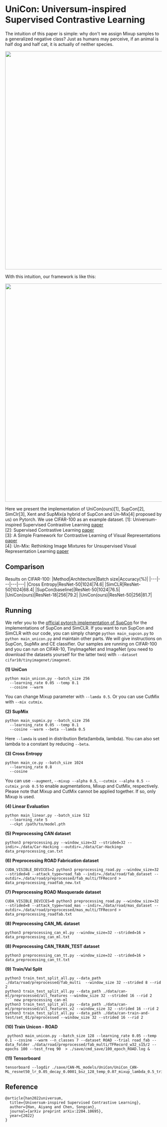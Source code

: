 # UniCon: Universum-inspired Supervised Contrastive Learning

The intuition of this paper is simple: why don't we assign Mixup samples to a generalized negative class? Just as humans
may perceive, if an animal is half dog and half cat, it is actually of neither species.

<p align="center">
  <img src="pic/intuition.png" width="700">
</p>
With this intuition, our framework is like this:
<p align="center">
  <img src="pic/framework.png" width="700">
</p>

Here we present the implementation of UniCon(ours)[1], SupCon[2], SimClr[3], Xent and SupMix(a hybrid of SupCon and
Un-Mix[4] proposed by us) on Pytorch. We use CIFAR-100 as an example dataset.
[1]: Universum-inspired Supervised Contrastive Learning [paper](https://arxiv.org/abs/2204.10695)  
[2]: Supervised Contrastive Learning [paper](https://arxiv.org/abs/2004.11362)  
[3]: A Simple Framework for Contrastive Learning of Visual Representations [paper](https://arxiv.org/abs/2002.05709)  
[4]: Un-Mix: Rethinking Image Mixtures for Unsupervised Visual Representation
Learning [paper](https://arxiv.org/abs/2003.05438)

## Comparison

Results on CIFAR-100:
|Method|Architecture|Batch size|Accuracy(%)|
|---|---|---|---|
|Cross Entropy|ResNet-50|1024|74.6|
|SimCLR|ResNet-50|1024|68.4|
|SupCon(baseline)|ResNet-50|1024|76.5|
|UniCon(ours)|ResNet-18|256|79.2|
|UniCon(ours)|ResNet-50|256|81.7|

## Running

We refer you to the [official pytorch implementation of SupCon](https://github.com/HobbitLong/SupContrast) for
the implementations of SupCon and SimCLR. If you want to run SupCon and SimCLR with our code, you can simply change
`python main_supcon.py` to `python main_unicon.py` and maintain other parts. We will give instructions on SupCon,
SupMix and CE classifier. Our samples are running on CIFAR-100 and you can run on CIFAR-10, TinyImageNet and ImageNet
(you need to download the datasets yourself for the latter two) with `--dataset cifar10/tinyimagenet/imagenet`.

**(1) UniCon**

```
python main_unicon.py --batch_size 256
  --learning_rate 0.05 --temp 0.1
  --cosine --warm
```

You can change Mixup parameter with `--lamda 0.5`. Or you can use CutMix with `--mix cutmix`.

**(2) SupMix**

```
python main_supmix.py --batch_size 256
  --learning_rate 0.05 --temp 0.1
  --cosine --warm --beta --lamda 0.5
```

Here `--lamda` is used in distribution Beta(lambda, lambda). You can also set lambda to a constant by reducing
`--beta`.

**(3) Cross Entropy**

```
python main_ce.py --batch_size 1024
  --learning_rate 0.8
  --cosine
```

You can use `--augment`, `--mixup --alpha 0.5`, `--cutmix --alpha 0.5 --cutmix_prob 0.5` to enable augmentations,
Mixup and CutMix, respectively. Please note that Mixup and CutMix cannot be applied together. If so, only Mixup is
used.

**(4) Linear Evaluation**

```
python main_linear.py --batch_size 512
  --learning_rate 5
  --ckpt /path/to/model.pth
```

**(5) Preprocessing CAN dataset**

```
python3 preprocessing.py --window_size=32 --strided=32 --indir=./data/Car-Hacking --outdir=./data/Car-Hacking> data_preprocessing_can.txt
```

**(6) Preprocessing ROAD Fabrication dataset**

```
CUDA_VISIBLE_DEVICES=2 python3 preprocessing_road.py --window_size=32 --strided=8 --attack_type=road_fab --indir=./data/road/fab_dataset --outdir=./data/road/preprocessed/fab_multi/TFRecord > data_preprocessing_roadfab_new.txt
```

**(7) Preprocessing ROAD Masquerade dataset**

```
CUDA_VISIBLE_DEVICES=0 python3 preprocessing_road.py --window_size=32 --strided=8 --attack_type=road_mas --indir=./data/road/mas_dataset --outdir=./data/road/preprocessed/mas_multi/TFRecord > data_preprocessing_roadfab.txt
```

**(8) Preprocessing CAN_ML dataset**

```
python3 preprocessing_can_ml.py --window_size=32 --strided=16 > data_preprocessing_can_ml.txt
```

**(8) Preprocessing CAN_TRAIN_TEST dataset**

```
python3 preprocessing_can_tt.py --window_size=32 --strided=16 > data_preprocessing_can_tt.txt
```

**(9) Train/Val Split**

````
python3 train_test_split_all.py --data_path ./data/road/preprocessed/fab_multi  --window_size 32 --strided 8 --rid 2
python3 train_test_split_all.py --data_path ./data/can-ml/preprocessed/all_features --window_size 32 --strided 16 --rid 2
``` new preprocessing can-ml
python3 train_test_split_all.py --data_path ./data/can-ml/preprocessed/all_features_v2 --window_size 32 --strided 16 --rid 2
python3 train_test_split_all.py --data_path ./data/can-train-and-test/set_01/preprocessed --window_size 32 --strided 16 --rid 2

````

**(10) Train Unicon - ROAD**

```
 python3 main_unicon.py --batch_size 128 --learning_rate 0.05 --temp 0.1 --cosine --warm --n_classes 7 --dataset ROAD --trial road_fab --data_folder ./data/road/preprocessed/fab_multi/TFRecord_w32_s15/2 --epochs 100 --test_freq 90  > ./save/cmd_save/100_epoch_ROAD.log &
```

**(11) Tensorboard**

```
tensorboard --logdir ./save/CAN-ML_models/UniCon/UniCon_CAN-ML_resnet50_lr_0.05_decay_0.0001_bsz_128_temp_0.07_mixup_lambda_0.5_trial_can_ml_cosine_warm/runs
```

## Reference

```
@article{han2022universum,
  title={Universum-inspired Supervised Contrastive Learning},
  author={Han, Aiyang and Chen, Songcan},
  journal={arXiv preprint arXiv:2204.10695},
  year={2022}
}
```
